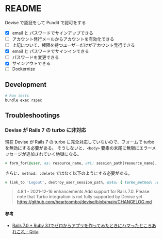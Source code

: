 # README

Devise で認証をして Pundit で認可をする

- [x] email と パスワードでサインアップできる
- [ ] アカウント発行メールからアカウントを有効化できる
- [ ] 上記について、権限を持つユーザーだけがアカウント発行できる
- [x] email と パスワードでサインインできる
- [ ] パスワードを変更できる
- [x] サインアウトできる
- [ ] Dockernize

## Development

```bash
# Run tests
bundle exec rspec
```

## Troubleshootings

### Devise が Rails 7 の turbo に非対応

現在 Devise が Rails 7 の turbo に完全対応していないので、フォームで turbo を無効にする必要がある。
そうしないと、`<body>` 要素の末尾に無限にエラーメッセージが追加されていく地獄になる。

```ruby
= form_for(@user, as: resource_name, url: session_path(resource_name), data: { turbo: false }) do |f|
```

さらに、`method: :delete` ではなく以下のようにする必要がある。

```ruby
= link_to 'Logout', destroy_user_session_path, data: { turbo_method: :delete }
```

> 4.8.1 - 2021-12-16
enhancements
Add support for Rails 7.0. Please note that Turbo integration is not fully supported by Devise yet.
> https://github.com/heartcombo/devise/blob/main/CHANGELOG.md

#### 参考

- [Rails 7.0 + Ruby 3.1でゼロからアプリを作ってみたときにハマったところあれこれ - Qiita](https://qiita.com/jnchito/items/5c41a7031404c313da1f#devise%E3%81%8Cturbo%E3%81%AB%E5%AF%BE%E5%BF%9C%E3%81%97%E3%81%A6%E3%81%84%E3%81%AA%E3%81%84)
